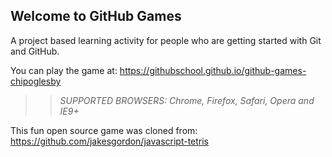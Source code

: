 ## Welcome to GitHub Games

A project based learning activity for people who are getting started with Git and GitHub.

You can play the game at:  https://githubschool.github.io/github-games-chipoglesby

>> _*SUPPORTED BROWSERS*: Chrome, Firefox, Safari, Opera and IE9+_

This fun open source game was cloned from: https://github.com/jakesgordon/javascript-tetris
